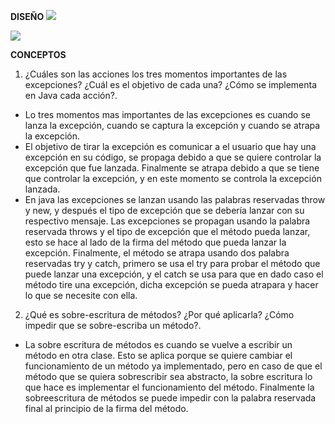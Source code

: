 **DISEÑO**
<img src="https://i.imgur.com/nR9zoRB.png">

<img src="https://i.imgur.com/120ktzT.png">

**CONCEPTOS**
1.	¿Cuáles son las acciones los tres momentos importantes de las excepciones? ¿Cuál es el objetivo de cada una? ¿Cómo se implementa en Java cada acción?.
-	Lo tres momentos mas importantes de las excepciones es cuando se lanza la excepción, cuando se captura la excepción y cuando se atrapa la excepción.
-	El objetivo de tirar la excepción es comunicar a el usuario que hay una excepción en su código, se propaga debido a que se quiere controlar la excepción que fue lanzada.  Finalmente se atrapa debido a que se tiene que controlar la excepción, y en este momento se controla la excepción lanzada.
-	En java las excepciones se lanzan usando las palabras reservadas throw y new, y después el tipo de excepción que se debería lanzar con su respectivo mensaje. Las excepciones se propagan usando la palabra reservada throws y el tipo de excepción que el método pueda lanzar, esto se hace al lado de la firma del método que pueda lanzar la excepción. Finalmente, el método se atrapa usando dos palabra reservadas try y catch, primero se usa el try para probar el método que puede lanzar una excepción, y el catch se usa para que en dado caso el método tire una excepción, dicha excepción se pueda atrapara y hacer lo que se necesite con ella.

2. ¿Qué es sobre-escritura de métodos? ¿Por qué aplicarla? ¿Cómo impedir que se sobre-escriba un método?.
-	La sobre escritura de métodos es cuando se vuelve a escribir un método en otra clase. Esto se aplica porque se quiere cambiar el funcionamiento de un método ya implementado, pero en caso de que el método que se quiera sobrescribir sea abstracto, la sobre escritura lo que hace es implementar el funcionamiento del método. Finalmente la sobreescritura de métodos se puede impedir con la palabra reservada final al principio de la firma del método.
